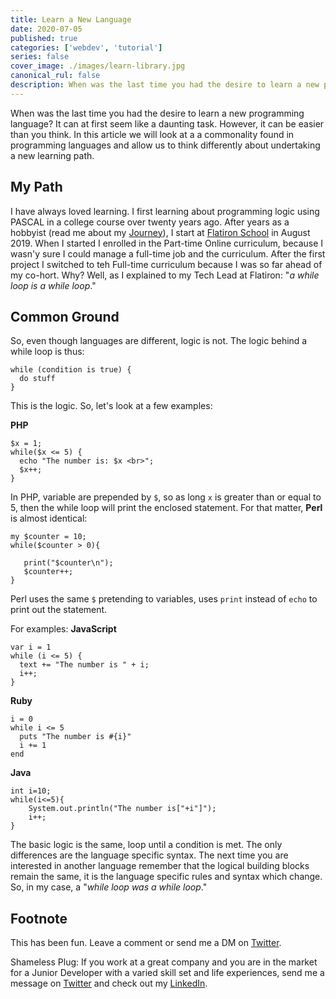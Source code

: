 ```yaml
---
title: Learn a New Language
date: 2020-07-05
published: true
categories: ['webdev', 'tutorial']
series: false
cover_image: ./images/learn-library.jpg
canonical_rul: false
description: When was the last time you had the desire to learn a new programming language? It can at first seem like a daunting task. However, it can be easier than you think. In this article we will look at a a commonality found in programming languages and allow us to think differently about undertaking a new learning path.
---
```

When was the last time you had the desire to learn a new programming language? It can at first seem like a daunting task. However, it can be easier than you think. In this article we will look at a a commonality found in programming languages and allow us to think differently about undertaking a new learning path.

## My Path
I have always loved learning. I first learning about programming logic using PASCAL in a college course over twenty years ago. After years as a hobbyist (read me about my [Journey](https://www.eclecticsaddlebag.com/passionate-journey/)), I start at [Flatiron School]() in August 2019. When I started I enrolled in the Part-time Online curriculum, because I wasn'y sure I could manage a full-time job and the curriculum. After the first project I switched to teh Full-time curriculum because I was so far ahead of my co-hort. Why? Well, as I explained to my Tech Lead at Flatiron: "*a while loop is a while loop*."

## Common Ground
So, even though languages are different, logic is not. The logic behind a while loop is thus:
```
while (condition is true) {
  do stuff
}
```

This is the logic. So, let's look at a few examples:

**PHP**
```
$x = 1; 
while($x <= 5) {
  echo "The number is: $x <br>";
  $x++;
}
```
In PHP, variable are prepended by `$`, so as long `x` is greater than or equal to 5, then the while loop will print the enclosed statement. For that matter, **Perl** is almost identical:
```
my $counter = 10;
while($counter > 0){

   print("$counter\n");
   $counter++;
}
```
Perl uses the same `$` pretending to variables, uses `print` instead of `echo` to print out the statement.

For examples:
**JavaScript**
```
var i = 1
while (i <= 5) {
  text += "The number is " + i;
  i++;
}
```

**Ruby**
```
i = 0
while i <= 5
  puts "The number is #{i}"
  i += 1
end
```


**Java**
```
int i=10;
while(i<=5){
    System.out.println("The number is["+i"]");
    i++;
}
```

The basic logic is the same, loop until a condition is met. The only differences are the language specific syntax. The next time you are interested in another language remember that the logical building blocks remain the same, it is the language specific rules and syntax which change. So, in my case, a "*while loop was a while loop*."

## Footnote
This has been fun. Leave a comment or send me a DM on [Twitter](http://twitter.com/EclecticCoding).

Shameless Plug: If you work at a great company and you are in the market for a Junior Developer with a varied skill set and life experiences, send me a message on [Twitter](http://twitter.com/EclecticCoding) and check out my [LinkedIn](http://www.linkedin.com/in/dev-chuck-smith).
